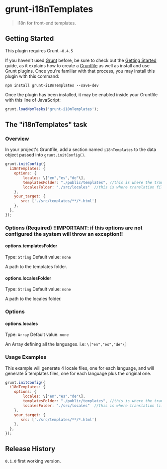 # grunt-i18nTemplates

> i18n for front-end templates.

## Getting Started
This plugin requires Grunt `~0.4.5`

If you haven't used [Grunt](http://gruntjs.com/) before, be sure to check out the [Getting Started](http://gruntjs.com/getting-started) guide, as it explains how to create a [Gruntfile](http://gruntjs.com/sample-gruntfile) as well as install and use Grunt plugins. Once you're familiar with that process, you may install this plugin with this command:

```shell
npm install grunt-i18nTemplates --save-dev
```

Once the plugin has been installed, it may be enabled inside your Gruntfile with this line of JavaScript:

```js
grunt.loadNpmTasks('grunt-i18nTemplates');
```

## The "i18nTemplates" task

### Overview
In your project's Gruntfile, add a section named `i18nTemplates` to the data object passed into `grunt.initConfig()`.

```js
grunt.initConfig({
  i18nTemplates: {
  	options: {
    	locales: \["en","es","de"\],
        templatesFolder: "./public/templates", //this is where the translated templates will be generated
        localesFolder: "./src/locales"  //this is where translation files will be stored	
   	},
  	your_target: {
       src: ['./src/templates/**/*.html']
    },
  },
});
```

### Options (Required) !!IMPORTANT: if this options are not configured the system will throw an exception!!

#### options.templatesFolder
Type: `String`
Default value: `none`

A path to the templates folder.

#### options.localesFolder
Type: `String`
Default value: `none`

A path to the locales folder.

### Options

#### options.locales
Type: `Array`
Default value: `none`

An Array defining all the languages. i.e: `\["en","es","de"\]`

### Usage Examples
This example will generate 4 locale files, one for each language, and will generate 5 templates files, one for each language plus the original one.
```js
grunt.initConfig({
  i18nTemplates: {
  	options: {
    	locales: \["en","es","de"\],
        templatesFolder: "./public/templates", //this is where the translated templates will be generated
        localesFolder: "./src/locales"  //this is where translation files will be stored	
   	},
  	your_target: {
       src: ['./src/templates/**/*.html']
    },
  },
});
```

## Release History
`0.1.0`  first working version. 
